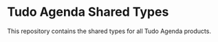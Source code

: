 # Tudo Agenda Shared Types

This repository contains the shared types for all Tudo Agenda products.
